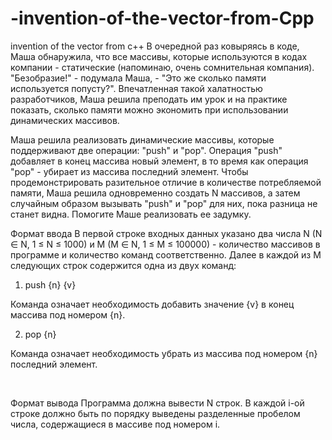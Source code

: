 # -invention-of-the-vector-from-Cpp
invention of the vector from c++
В очередной раз ковыряясь в коде, Маша обнаружила, что все массивы, которые используются в кодах компании - статические (напоминаю, очень сомнительная компания). "Безобразие!" -  подумала Маша, - "Это же сколько памяти используется попусту?". Впечатленная такой халатностью разработчиков, Маша решила преподать им урок и на практике показать, сколько памяти можно экономить при использовании динамических массивов.

Маша решила реализовать динамические массивы, которые поддерживают две операции: "push" и "pop". Операция "push" добавляет в конец массива новый элемент, в то время как операция "pop" - убирает из массива последний элемент. Чтобы продемонстрировать разительное отличие в количестве потребляемой памяти, Маша решила одновременно создать  N массивов, а затем случайным образом вызывать "push" и "pop" для них, пока разница не станет видна. Помогите Маше реализовать ее задумку.


Формат ввода
​В первой строке входных данных указано два числа N (N ∈ N, 1 ≤ N ≤ 1000) и M (M ∈ N, 1 ≤ M ≤ 100000) - количество массивов в программе и количество команд соответственно. Далее в каждой из M следующих строк содержится одна из двух команд:

1. push {n} {v} 

Команда означает необходимость добавить значение {v} в конец массива под номером {n}.

2. pop {n}

Команда означает необходимость убрать из массива под номером {n} последний элемент.

​

Формат вывода
​Программа должна вывести N строк. В каждой i-ой строке должно быть по порядку выведены разделенные пробелом числа, содержащиеся в массиве под номером i.
